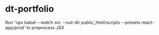 # dt-portfolio

Run 'npx babel --watch src --out-dir public_html/scripts --presets react-app/prod' to preprocess JSX
